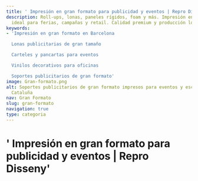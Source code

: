 ```yaml
---
title: ' Impresión en gran formato para publicidad y eventos | Repro Disseny'
description: Roll-ups, lonas, paneles rígidos, foam y más. Impresión en gran formato
  ideal para ferias, campañas y retail. Calidad premium y producción local en Cataluña.
keywords:
- 'Impresión en gran formato en Barcelona​

  Lonas publicitarias de gran tamaño​

  Carteles y pancartas para eventos​

  Vinilos decorativos para oficinas​

  Soportes publicitarios de gran formato'
image: Gran-formato.png
alt: Soportes publicitarios de gran formato impresos para eventos y escaparates en
  Cataluña
nav: Gran Formato
slug: gran-formato
navigation: true
type: categoria
---
```


# ' Impresión en gran formato para publicidad y eventos | Repro Disseny'

